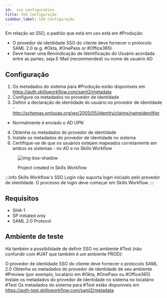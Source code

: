 ```yaml
---
id:  sso configuration
title: SSO Configuração 
sidebar_label: SSO Configuração 
---
```


Em relação ao SSO, o padrão que está em uso está em #Produção:

- O provedor de identidade SSO do cliente deve fornecer o protocolo SAML 2.0 (e.g. #Okta, #OnePass or #Office365) 
- Deve haver uma Reivindicação de Identificação do Usuário acordada entre as partes, seja E-Mail (recommended) ou nome de usuário AD

## Configuração 

1. Os metadados do sistema para #Produção estão disponíveis em https://auth.skillsworkflow.com/saml2/metadata
2. Configure os metadados no provedor de identidade
3. Definir a declaração de identidade do usuário no provedor de identidade - http://schemas.xmlsoap.org/ws/2005/05/identity/claims/nameidentifier
- Normalmente é enviado o AD UPN
4. Obtenha os metadados do provedor de identidade 
5. Instale os metadados do provedor de identidade no sistema
6. Certifique-se de que os usuários estejam mapeados corretamente em ambos os sistemas - no AD e no Skills Workflow 

<figure>

![img-box-shadow](/img/integrations/ssoconfiguration1.png)
<figcaption>Project created in Skills Workflow</figcaption>
</figure>

:::info
Skills Workflow's SSO Login não suporta login iniciado pelo provedor de identidade. O processo de login deve começar em Skills Workflow.
:::

## Requisitos

- SHA-1
- SP initiated only
- SAML 2.0 Protocol


## Ambiente de teste

Há também a possibilidade de definir SSO no ambiente #Test (não confundir com #UAT que também é um ambiente PROD):

O provedor de identidade SSO do cliente deve fornecer o protocolo SAML 2.0
Obtenha os metadados do provedor de identidade de seu ambiente #Preview (por exemplo, locatário em #Okta, #OnePass ou #Office365)
Instale os metadados do provedor de identidade no sistema no locatário #Test
Os metadados do sistema para #Test estão disponíveis em https://auth-test.skillsworkflow.com/saml2/metadata